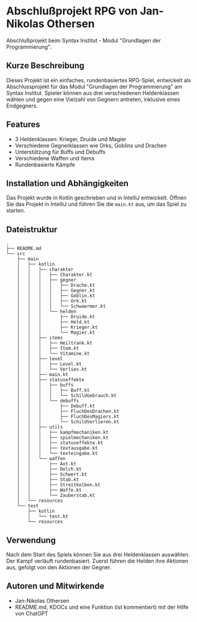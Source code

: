 # Abschlußprojekt RPG von Jan-Nikolas Othersen
Abschlußprojekt beim Syntax Institut - Modul "Grundlagen der Programmierung". 
## Kurze Beschreibung

Dieses Projekt ist ein einfaches, rundenbasiertes RPG-Spiel, entwickelt als Abschlussprojekt für das Modul "Grundlagen der Programmierung" am Syntax Institut. Spieler können aus drei verschiedenen Heldenklassen wählen und gegen eine Vielzahl von Gegnern antreten, inklusive eines Endgegners.

## Features

- 3 Heldenklassen: Krieger, Druide und Magier
- Verschiedene Gegnerklassen wie Orks, Goblins und Drachen
- Unterstützung für Buffs und Debuffs
- Verschiedene Waffen und Items
- Rundenbasierte Kämpfe

## Installation und Abhängigkeiten

Das Projekt wurde in Kotlin geschrieben und in IntelliJ entwickelt. Öffnen Sie das Projekt in IntelliJ und führen Sie die `main.kt` aus, um das Spiel zu starten.

## Dateistruktur

```
.
├── README.md
└── src
    ├── main
    │   ├── kotlin
    │   │   ├── charakter
    │   │   │   ├── Charakter.kt
    │   │   │   ├── gegner
    │   │   │   │   ├── Drache.kt
    │   │   │   │   ├── Gegner.kt
    │   │   │   │   ├── Goblin.kt
    │   │   │   │   ├── Ork.kt
    │   │   │   │   └── Schwaermer.kt
    │   │   │   └── helden
    │   │   │       ├── Druide.kt
    │   │   │       ├── Held.kt
    │   │   │       ├── Krieger.kt
    │   │   │       └── Magier.kt
    │   │   ├── items
    │   │   │   ├── Heiltrank.kt
    │   │   │   ├── Item.kt
    │   │   │   └── Vitamine.kt
    │   │   ├── level
    │   │   │   ├── Level.kt
    │   │   │   └── Verlies.kt
    │   │   ├── main.kt
    │   │   ├── statuseffekte
    │   │   │   ├── buffs
    │   │   │   │   ├── Buff.kt
    │   │   │   │   └── SchildGebrauch.kt
    │   │   │   └── debuffs
    │   │   │       ├── Debuff.kt
    │   │   │       ├── FluchDesDrachen.kt
    │   │   │       ├── FluchDesMagiers.kt
    │   │   │       └── SchildVerlieren.kt
    │   │   ├── utils
    │   │   │   ├── kampfmechaniken.kt
    │   │   │   ├── spielmechaniken.kt
    │   │   │   ├── statuseffekte.kt
    │   │   │   ├── textausgabe.kt
    │   │   │   └── texteingabe.kt
    │   │   └── waffen
    │   │       ├── Axt.kt
    │   │       ├── Dolch.kt
    │   │       ├── Schwert.kt
    │   │       ├── Stab.kt
    │   │       ├── Streitkolben.kt
    │   │       ├── Waffe.kt
    │   │       └── Zauberstab.kt
    │   └── resources
    └── test
        ├── kotlin
        │   └── test.kt
        └── resources

```

## Verwendung

Nach dem Start des Spiels können Sie aus drei Heldenklassen auswählen. Der Kampf verläuft rundenbasiert. Zuerst führen die Helden ihre Aktionen aus, gefolgt von den Aktionen der Gegner.

## Autoren und Mitwirkende

- Jan-Nikolas Othersen
- README.md, KDOCs und eine Funktion (ist kommentiert) mit der Hilfe von ChatGPT